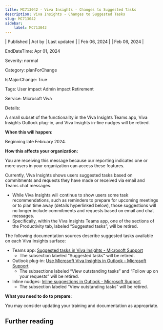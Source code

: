 ```yaml
---
title: MC713042 - Viva Insights - Changes to Suggested Tasks
description: Viva Insights - Changes to Suggested Tasks
slug: MC713042
sidebar:
    label: MC713042
---
```


| Published | Act by | Last updated |
| Feb 06, 2024 |  | Feb 06, 2024 |

EndDateTime: Apr 01, 2024

Severity: normal

Category: planForChange

IsMajorChange: True

Tags: User impact Admin impact Retirement

Service: Microsoft Viva

Details: 

<p>A small subset of the functionality in the Viva Insights Teams app, Viva Insights Outlook plug-in, and Viva Insights in-line nudges will be retired.</p><p><b>When this will happen:</b></p><p>Beginning late February 2024.</p><p><b>How this affects your organization:</b></p><p>You are receiving this message because our reporting indicates one or more users in your organization can access these features.
</p><p>Currently, Viva Insights shows users suggested tasks based on commitments and requests they have made or received via email and Teams chat messages. 
</p><ul><li>While Viva Insights will continue to show users some task recommendations, such as reminders to prepare for upcoming meetings or to plan time away (details hyperlinked below), those suggestions will no longer include commitments and requests based on email and chat messages. 
</li><li>Specifically, within the Viva Insights Teams app, one of the sections of the Productivity tab, labeled “Suggested tasks”, will be retired.
</li></ul><p>The following documentation sources describe suggested tasks available on each Viva Insights surface:
</p><ul><li>Teams app: <a href="https://support.microsoft.com/topic/suggested-tasks-in-viva-insights-b326af14-e527-43c2-a4d8-92f6700ce18f" target="_blank">Suggested tasks in Viva Insights - Microsoft Support</a>
<ul><li>The subsection labeled “Suggested tasks” will be retired.</li></ul></li><li>Outlook plug-in: <a href="https://support.microsoft.com/topic/use-microsoft-viva-insights-in-outlook-83d09caa-bfe8-4cb9-8f64-30afd79cc75d" target="_blank">Use Microsoft Viva Insights in Outlook - Microsoft Support</a>
<ul><li>The subsections labeled “View outstanding tasks” and “Follow up on your requests” will be retired.</li></ul></li><li>Inline nudges: <a href="https://support.microsoft.com/topic/inline-suggestions-in-outlook-064a323e-6dc7-40e9-ab1b-199de8d39db5" target="_blank">Inline suggestions in Outlook - Microsoft Support</a>
<ul><li>The subsection labeled “View outstanding tasks” will be retired.</li></ul></li></ul><p></p><ul></ul><p></p><p><b>What you need to do to prepare:</b></p><p>You may consider updating your training and documentation as appropriate.</p>

## Further reading
